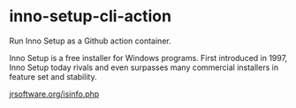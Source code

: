 # inno-setup-cli-action

Run Inno Setup as a Github action container.

Inno Setup is a free installer for Windows programs. First introduced in 1997, Inno Setup today rivals and even surpasses many commercial installers in feature set and stability.

[jrsoftware.org/isinfo.php](https://jrsoftware.org/isinfo.php)
